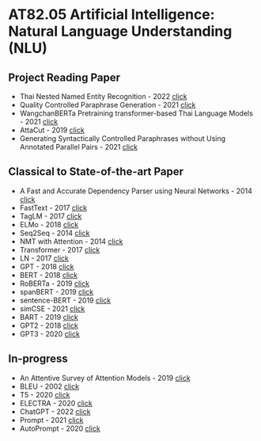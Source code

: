 #  AT82.05 Artificial Intelligence: Natural Language Understanding (NLU)

## Project Reading Paper
- Thai Nested Named Entity Recognition - 2022 [click](./Assignment/paper/ThaiNNER.md)
- Quality Controlled Paraphrase Generation - 2021 [click](./Assignment/paper/QCPG.md)
- WangchanBERTa Pretraining transformer-based Thai Language Models - 2021 [click](./Assignment/paper/WangchanBERTa.md)
- AttaCut - 2019 [click](./Assignment/paper/Attacut.md)
- Generating Syntactically Controlled Paraphrases without Using Annotated Parallel Pairs - 2021 [click](./Assignment/paper/synPG.md)

## Classical to State-of-the-art Paper
- A Fast and Accurate Dependency Parser using Neural Networks - 2014 [click](./Assignment/paper/A%20Fast%20and%20Accurate%20Dependency%20Parser%20using%20Neural%20Networks.md)
- FastText - 2017 [click](./Assignment/paper/FastText.md)
- TagLM - 2017 [click](./Assignment/paper/TagLM.md)
- ELMo - 2018 [click](./Assignment/paper/ELMo.md)
- Seq2Seq - 2014 [click](./Assignment/paper/seq2seq.md)
- NMT with Attention - 2014 [click](./Assignment/paper/NMTAttention.md)
- Transformer - 2017 [click](./Assignment/paper/transformer.md)
- LN - 2017 [click]()
- GPT - 2018 [click](./Assignment/paper/GPT.md)
- BERT - 2018 [click](./Assignment/paper/BERT.md)
- RoBERTa - 2019 [click](./Assignment/paper/RoBERTa.md)
- spanBERT - 2019 [click](./Assignment/paper/spanBERT.md)
- sentence-BERT - 2019 [click](./Assignment/paper/SBERT.md)
- simCSE - 2021 [click](./Assignment/paper/simCSE.md) 
- BART - 2019 [click](./Assignment/paper/BART.md)
- GPT2 - 2018 [click](./Assignment/paper/GPT2.md)
- GPT3 - 2020 [click](./Assignment/paper/GPT3.md)

## In-progress
- An Attentive Survey of Attention Models - 2019 [click](./Assignment/paper/AttentiveAttention.md)
- BLEU - 2002 [click](./Assignment/paper/BLEU.md)
- T5 - 2020 [click]()
- ELECTRA - 2020 [click]()
- ChatGPT - 2022 [click]()
- Prompt - 2021 [click]()
- AutoPrompt - 2020 [click]()


